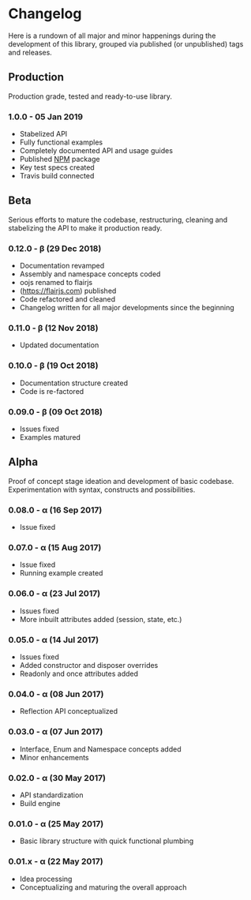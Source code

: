 <!-- nav: overview-nav.json -->

Changelog
=========

Here is a rundown of all major and minor happenings during the development of this library, grouped via published (or unpublished) tags and releases.


Production
----------

Production grade, tested and ready-to-use library.

### 1.0.0 - 05 Jan 2019

* Stabelized API
* Fully functional examples
* Completely documented API and usage guides
* Published [NPM](https://www.npmjs.com/package/flairjs) package
* Key test specs created
* Travis build connected

Beta
----

Serious efforts to mature the codebase, restructuring, cleaning and stabelizing the API to make it production ready. 

### 0.12.0 - &beta; (29 Dec 2018)

* Documentation revamped
* Assembly and namespace concepts coded
* oojs renamed to flairjs
* (https://flairjs.com) published
* Code refactored and cleaned
* Changelog written for all major developments since the beginning

### 0.11.0 - &beta; (12 Nov 2018)

* Updated documentation

### 0.10.0 - &beta; (19 Oct 2018)

* Documentation structure created
* Code is re-factored

### 0.09.0 - &beta; (09 Oct 2018)

* Issues fixed
* Examples matured

Alpha
-----

Proof of concept stage ideation and development of basic codebase. Experimentation with syntax, constructs and possibilities. 

### 0.08.0 - &alpha; (16 Sep 2017)

* Issue fixed

### 0.07.0 - &alpha; (15 Aug 2017)

* Issue fixed
* Running example created

### 0.06.0 - &alpha; (23 Jul 2017)

* Issues fixed
* More inbuilt attributes added (session, state, etc.)

### 0.05.0 - &alpha; (14 Jul 2017)

* Issues fixed
* Added constructor and disposer overrides
* Readonly and once attributes added

### 0.04.0 - &alpha; (08 Jun 2017)
* Reflection API conceptualized

### 0.03.0 - &alpha; (07 Jun 2017)

* Interface, Enum and Namespace concepts added
* Minor enhancements

### 0.02.0 - &alpha; (30 May 2017)

* API standardization
* Build engine

### 0.01.0 - &alpha; (25 May 2017)

* Basic library structure with quick functional plumbing

### 0.01.x - &alpha; (22 May 2017)

* Idea processing
* Conceptualizing and maturing the overall approach
